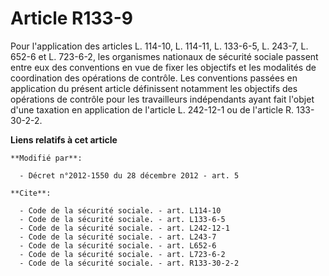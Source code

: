# Article R133-9

Pour l'application des articles L. 114-10, L. 114-11, L. 133-6-5, L. 243-7, L. 652-6 et L. 723-6-2, les organismes nationaux
de sécurité sociale passent entre eux des conventions en vue de fixer les objectifs et les modalités de coordination des
opérations de contrôle. Les conventions passées en application du présent article définissent notamment les objectifs des
opérations de contrôle pour les travailleurs indépendants ayant fait l'objet d'une taxation en application de l'article L.
242-12-1 ou de l'article R. 133-30-2-2.

**Liens relatifs à cet article**

	**Modifié par**:

	  - Décret n°2012-1550 du 28 décembre 2012 - art. 5

	**Cite**:

	  - Code de la sécurité sociale. - art. L114-10
	  - Code de la sécurité sociale. - art. L133-6-5
	  - Code de la sécurité sociale. - art. L242-12-1
	  - Code de la sécurité sociale. - art. L243-7
	  - Code de la sécurité sociale. - art. L652-6
	  - Code de la sécurité sociale. - art. L723-6-2
	  - Code de la sécurité sociale. - art. R133-30-2-2
